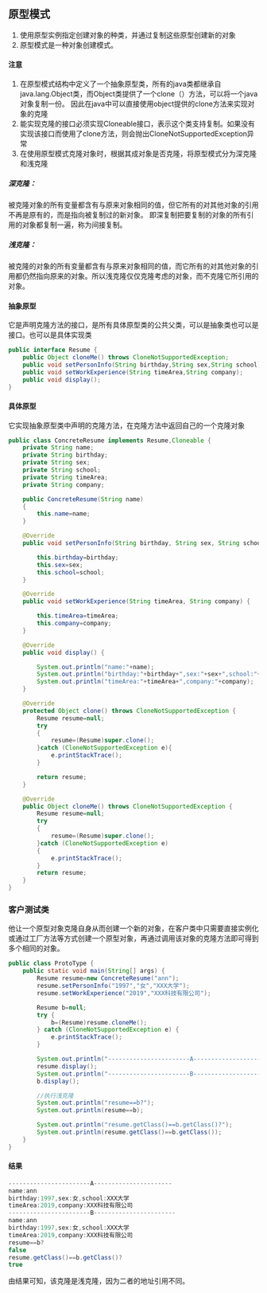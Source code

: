 ## 原型模式
1. 使用原型实例指定创建对象的种类，并通过复制这些原型创建新的对象
2. 原型模式是一种对象创建模式。

#### 注意
1. 在原型模式结构中定义了一个抽象原型类，所有的java类都继承自java.lang.Object类，而Object类提供了一个clone（）方法，可以将一个java对象复制一份。
因此在java中可以直接使用object提供的clone方法来实现对象的克隆
2. 能实现克隆的接口必须实现Cloneable接口，表示这个类支持复制。如果没有实现该接口而使用了clone方法，则会抛出CloneNotSupportedException异常
3. 在使用原型模式克隆对象时，根据其成对象是否克隆，将原型模式分为深克隆和浅克隆
##### 深克隆：
被克隆对象的所有变量都含有与原来对象相同的值，但它所有的对其他对象的引用不再是原有的，而是指向被复制过的新对象。
即深复制把要复制的对象的所有引用的对象都复制一遍，称为间接复制。
##### 浅克隆：
被克隆的对象的所有变量都含有与原来对象相同的值，而它所有的对其他对象的引用都仍然指向原来的对象。所以浅克隆仅仅克隆考虑的对象，而不克隆它所引用的对象。

#### 抽象原型
它是声明克隆方法的接口，是所有具体原型类的公共父类，可以是抽象类也可以是接口。也可以是具体实现类
```java
public interface Resume {
    public Object cloneMe() throws CloneNotSupportedException;
    public void setPersonInfo(String birthday,String sex,String school);
    public void setWorkExperience(String timeArea,String company);
    public void display();
}
```
#### 具体原型
它实现抽象原型类中声明的克隆方法，在克隆方法中返回自己的一个克隆对象
```java
public class ConcreteResume implements Resume,Cloneable {
    private String name;
    private String birthday;
    private String sex;
    private String school;
    private String timeArea;
    private String company;

    public ConcreteResume(String name)
    {
        this.name=name;
    }

    @Override
    public void setPersonInfo(String birthday, String sex, String school) {

        this.birthday=birthday;
        this.sex=sex;
        this.school=school;
    }

    @Override
    public void setWorkExperience(String timeArea, String company) {

        this.timeArea=timeArea;
        this.company=company;
    }

    @Override
    public void display() {

        System.out.println("name:"+name);
        System.out.println("birthday:"+birthday+",sex:"+sex+",school:"+school);
        System.out.println("timeArea:"+timeArea+",company:"+company);
    }

    @Override
    protected Object clone() throws CloneNotSupportedException {
        Resume resume=null;
        try
        {
            resume=(Resume)super.clone();
        }catch (CloneNotSupportedException e){
            e.printStackTrace();
        }

        return resume;
    }

    @Override
    public Object cloneMe() throws CloneNotSupportedException {
        Resume resume=null;
        try
        {
            resume=(Resume)super.clone();
        }catch (CloneNotSupportedException e)
        {
            e.printStackTrace();
        }
        return resume;
    }
}
```
### 客户测试类
他让一个原型对象克隆自身从而创建一个新的对象，在客户类中只需要直接实例化或通过工厂方法等方式创建一个原型对象，再通过调用该对象的克隆方法即可得到多个相同的对象。
```java
public class ProtoType {
    public static void main(String[] args) {
        Resume resume=new ConcreteResume("ann");
        resume.setPersonInfo("1997","女","XXX大学");
        resume.setWorkExperience("2019","XXX科技有限公司");

        Resume b=null;
        try {
            b=(Resume)resume.cloneMe();
        } catch (CloneNotSupportedException e) {
            e.printStackTrace();
        }

        System.out.println("-----------------------A----------------------");
        resume.display();
        System.out.println("-----------------------B-----------------------");
        b.display();

        //执行浅克隆
        System.out.println("resume==b?");
        System.out.println(resume==b);

        System.out.println("resume.getClass()==b.getClass()?");
        System.out.println(resume.getClass()==b.getClass());
    }
}
```

#### 结果
```java
-----------------------A----------------------
name:ann
birthday:1997,sex:女,school:XXX大学
timeArea:2019,company:XXX科技有限公司
-----------------------B-----------------------
name:ann
birthday:1997,sex:女,school:XXX大学
timeArea:2019,company:XXX科技有限公司
resume==b?
false
resume.getClass()==b.getClass()?
true
```
由结果可知，该克隆是浅克隆，因为二者的地址引用不同。


